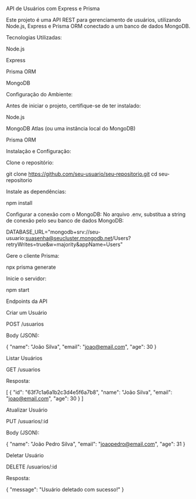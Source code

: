 API de Usuários com Express e Prisma

Este projeto é uma API REST para gerenciamento de usuários, utilizando Node.js, Express e Prisma ORM conectado a um banco de dados MongoDB.

Tecnologias Utilizadas:

Node.js

Express

Prisma ORM

MongoDB

Configuração do Ambiente:

Antes de iniciar o projeto, certifique-se de ter instalado:

Node.js

MongoDB Atlas (ou uma instância local do MongoDB)

Prisma ORM

Instalação e Configuração:

Clone o repositório:

git clone https://github.com/seu-usuario/seu-repositorio.git
cd seu-repositorio

Instale as dependências:

npm install

Configurar a conexão com o MongoDB:
No arquivo .env, substitua a string de conexão pelo seu banco de dados MongoDB:

DATABASE_URL="mongodb+srv://seu-usuario:suasenha@seucluster.mongodb.net/Users?retryWrites=true&w=majority&appName=Users"

Gere o cliente Prisma:

npx prisma generate

Inicie o servidor:

npm start

Endpoints da API

Criar um Usuário

POST /usuarios

Body (JSON):

{
  "name": "João Silva",
  "email": "joao@email.com",
  "age": 30
}

Listar Usuários

GET /usuarios

Resposta:

[
  {
    "id": "63f7c1a6a1b2c3d4e5f6a7b8",
    "name": "João Silva",
    "email": "joao@email.com",
    "age": 30
  }
]

Atualizar Usuário

PUT /usuarios/:id

Body (JSON):

{
  "name": "João Pedro Silva",
  "email": "joaopedro@email.com",
  "age": 31
}

Deletar Usuário

DELETE /usuarios/:id

Resposta:

{
  "message": "Usuário deletado com sucesso!"
}

